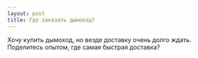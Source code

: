 ```yaml
---
layout: post 
title: Где заказать дымоход? 
--- 
```

Хочу купить дымоход, но везде доставку очень долго ждать. Поделитесь опытом, где самая быстрая доставка?